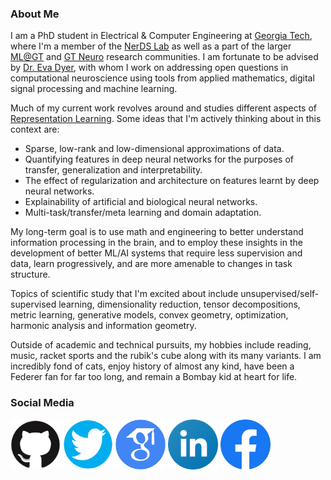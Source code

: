 ### About Me

I am a PhD student in Electrical & Computer Engineering at [Georgia Tech](https://www.gatech.edu/), where I'm a member of the [NerDS Lab](https://dyerlab.gatech.edu/) as well as a part of the larger [ML@GT](https://ml.gatech.edu/) and [GT Neuro](https://neuro.gatech.edu/) research communities. I am fortunate to be advised by [Dr. Eva Dyer](https://bme.gatech.edu/bme/faculty/Eva-Dyer), with whom I work on addressing open questions in computational neuroscience using tools from applied mathematics, digital signal processing and machine learning.

Much of my current work revolves around and studies different aspects of [Representation Learning](https://arxiv.org/abs/1206.5538).
Some ideas that I'm actively thinking about in this context are:
- Sparse, low-rank and low-dimensional approximations of data.
- Quantifying features in deep neural networks for the purposes of transfer, generalization and interpretability.
- The effect of regularization and architecture on features learnt by deep neural networks.
- Explainability of artificial and biological neural networks.
- Multi-task/transfer/meta learning and domain adaptation.

My long-term goal is to use math and engineering to better understand information processing in the brain, and to employ these insights in the development of better ML/AI systems that require less supervision and data, learn progressively, and are more amenable to changes in task structure.

Topics of scientific study that I'm excited about include unsupervised/self-supervised learning, dimensionality reduction, tensor decompositions, metric learning, generative models, convex geometry, optimization, harmonic analysis and information geometry.

Outside of academic and technical pursuits, my hobbies include reading, music, racket sports and the rubik's cube along with its many variants. I am incredibly fond of cats, enjoy history of almost any kind, have been a Federer fan for far too long, and remain a Bombay kid at heart for life.

### Social Media
<p float="left">
<a href="https://github.com/AishwaryaHB"><img src="/images/GitHub-logo-crop.png" height="80" width="80" /></a>
<a href="https://twitter.com/Iishiiyaa"><img src="/images/twitter-logo-2.png" height="80" width="80" /></a>
<a href="https://scholar.google.com/citations?user=wyXqxjwAAAAJ&hl=en"><img src="/images/google-scholar-logo.png" height="80" width="80" /></a>
<a href="https://www.linkedin.com/in/aishwaryahb"><img src="/images/linkedin-logo-2.png" height="80" width="80" /></a>
<a href="https://www.facebook.com/aishvarrya/"><img src="/images/facebook-logo-2019.png" height="80" width="80" /></a>
</p>
